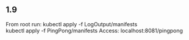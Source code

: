 ## 1.9
From root run: kubectl apply -f LogOutput/manifests <br />
               kubectl apply -f PingPong/manifests
Access: localhost:8081/pingpong
